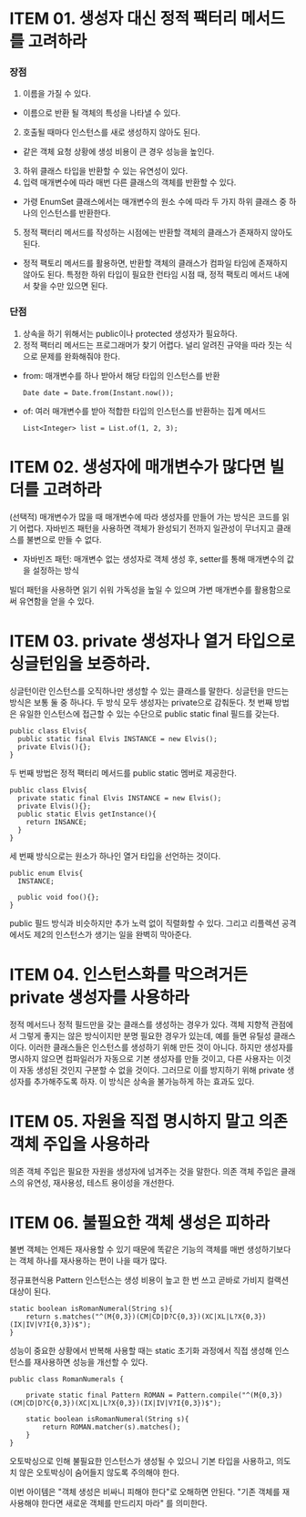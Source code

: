 # ITEM 01. 생성자 대신 정적 팩터리 메서드를 고려하라
### 장점
1. 이름을 가질 수 있다.
- 이름으로 반환 될 객체의 특성을 나타낼 수 있다.
2. 호출될 때마다 인스턴스를 새로 생성하지 않아도 된다.
- 같은 객체 요청 상황에 생성 비용이 큰 경우 성능을 높인다.
3. 하위 클래스 타입을 반환할 수 있는 유연성이 있다.
4. 입력 매개변수에 따라 매번 다른 클래스의 객체를 반환할 수 있다.
- 가령 EnumSet 클래스에서는 매개변수의 원소 수에 따라 두 가지 하위 클래스 중 하나의 인스턴스를 반환한다.
5. 정적 팩터리 메서드를 작성하는 시점에는 반환할 객체의 클래스가 존재하지 않아도 된다. 
- 정적 팩토리 메서드를 활용하면, 반환할 객체의 클래스가 컴파일 타임에 존재하지 않아도 된다. 특정한 하위 타입이 필요한 런타임 시점 때, 정적 팩토리 메서드 내에서 찾을 수만 있으면 된다.

### 단점
1. 상속을 하기 위해서는 public이나 protected 생성자가 필요하다.
2. 정적 팩터리 메서드는 프로그래머가 찾기 어렵다. 널리 알려진 규약을 따라 짓는 식으로 문제를 완화해줘야 한다.
- from: 매개변수를 하나 받아서 해당 타입의 인스턴스를 반환
  ```
  Date date = Date.from(Instant.now());
  ```

- of: 여러 매개변수를 받아 적합한 타입의 인스턴스를 반환하는 집계 메서드
  
  ```
  List<Integer> list = List.of(1, 2, 3);
  ```
# ITEM 02. 생성자에 매개변수가 많다면 빌더를 고려하라
(선택적) 매개변수가 많을 때 매개변수에 따라 생성자를 만들어 가는 방식은 코드를 읽기 어렵다. 자바빈즈 패턴을 사용하면 객체가 완성되기 전까지 일관성이 무너지고 클래스를 불변으로 만들 수 없다.
- 자바빈즈 패턴: 매개변수 없는 생성자로 객체 생성 후, setter를 통해 매개변수의 값을 설정하는 방식

빌더 패턴을 사용하면 읽기 쉬워 가독성을 높일 수 있으며 가변 매개변수를 활용함으로써 유연함을 얻을 수 있다.

# ITEM 03. private 생성자나 열거 타입으로 싱글턴임을 보증하라.
싱글턴이란 인스턴스를 오직하나만 생성할 수 있는 클래스를 말한다. 싱글턴을 만드는 방식은 보통 둘 중 하나다. 두 방식 모두 생성자는 private으로 감춰둔다. 첫 번째 방법은 유일한 인스턴스에 접근할 수 있는 수단으로 public static final 필드를 갖는다.

```
public class Elvis{
  public static final Elvis INSTANCE = new Elvis();
  private Elvis(){};
}
```
두 번째 방법은 정적 팩터리 메서드를 public static 멤버로 제공한다.
```
public class Elvis{
  private static final Elvis INSTANCE = new Elvis();
  private Elvis(){};
  public static Elvis getInstance(){
    return INSANCE;
  }
}
```
세 번째 방식으로는 원소가 하나인 열거 타입을 선언하는 것이다.
```
public enum Elvis{
  INSTANCE;

  public void foo(){};
}
```
public 필드 방식과 비슷하지만 추가 노력 없이 직렬화할 수 있다. 그리고 리플렉션 공격에서도 제2의 인스턴스가 생기는 일을 완벽히 막아준다.

# ITEM 04. 인스턴스화를 막으려거든 private 생성자를 사용하라
정적 메서드나 정적 필드만을 갖는 클래스를 생성하는 경우가 있다. 객체 지향적 관점에서 그렇게 좋지는 않은 방식이지만 분명 필요한 경우가 있는데, 예를 들면 유틸성 클래스이다. 이러한 클래스들은 인스턴스를 생성하기 위해 만든 것이 아니다. 하지만 생성자를 명시하지 않으면 컴파일러가 자동으로 기본 생성자를 만들 것이고, 다른 사용자는 이것이 자동 생성된 것인지 구분할 수 없을 것이다. 그러므로 이를 방지하기 위해 private 생성자를 추가해주도록 하자. 이 방식은 상속을 불가능하게 하는 효과도 있다.

# ITEM 05. 자원을 직접 명시하지 말고 의존 객체 주입을 사용하라
의존 객체 주입은 필요한 자원을 생성자에 넘겨주는 것을 말한다. 의존 객체 주입은 클래스의 유연성, 재사용성, 테스트 용이성을 개선한다.

# ITEM 06. 불필요한 객체 생성은 피하라
불변 객체는 언제든 재사용할 수 있기 때문에 똑같은 기능의 객체를 매번 생성하기보다는 객체 하나를 재사용하는 편이 나을 때가 많다. 

정규표현식용 Pattern 인스턴스는 생성 비용이 높고 한 번 쓰고 곧바로 가비지 컬랙션 대상이 된다. 
```
static boolean isRomanNumeral(String s){
    return s.matches("^(M{0,3})(CM|CD|D?C{0,3})(XC|XL|L?X{0,3})(IX|IV|V?I{0,3})$");
}
```

성능이 중요한 상황에서 반복해 사용할 때는 static 초기화 과정에서 직접 생성해 인스턴스를 재사용하면 성능을 개선할 수 있다.

```
public class RomanNumerals {

    private static final Pattern ROMAN = Pattern.compile("^(M{0,3})(CM|CD|D?C{0,3})(XC|XL|L?X{0,3})(IX|IV|V?I{0,3})$");
    
    static boolean isRomanNumeral(String s){
        return ROMAN.matcher(s).matches();
    }
}
```

오토박싱으로 인해 불필요한 인스턴스가 생성될 수 있으니 기본 타입을 사용하고, 의도치 않은 오토박싱이 숨어들지 않도록 주의해야 한다.

이번 아이템은 "객체 생성은 비싸니 피해야 한다"로 오해하면 안된다. "기존 객체를 재사용해야 한다면 새로운 객체를 만드리지 마라" 를 의미한다.

